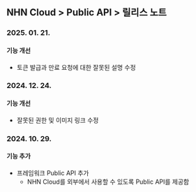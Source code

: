 ## NHN Cloud > Public API > 릴리스 노트

### 2025. 01. 21.
#### 기능 개선

- 토큰 발급과 만료 요청에 대한 잘못된 설명 수정

### 2024. 12. 24.
#### 기능 개선

- 잘못된 권한 및 이미지 링크 수정

### 2024. 10. 29.
#### 기능 추가

- 프레임워크 Public API 추가
    - NHN Cloud를 외부에서 사용할 수 있도록 Public API를 제공함